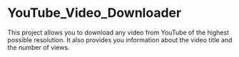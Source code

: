 # YouTube_Video_Downloader

This project allows you to download any video from YouTube of the highest possible resolution. It also provides you information about the video title and the number of views.
